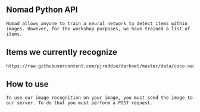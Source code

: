 ## Nomad Python API ##
	
	Nomad allows anyone to train a neural network to detect items within images. However, for the workshop purposes, we have trained a list of items.

## Items we currently recognize ##

	https://raw.githubusercontent.com/pjreddie/darknet/master/data/coco.names

## How to use ##

	To use our image recognition on your image, you must send the image to our server. To do that you must perform a POST request.
	
